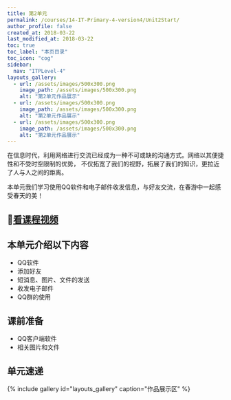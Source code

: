 ```yaml
---
title: 第2单元 
permalink: /courses/14-IT-Primary-4-version4/Unit2Start/
author_profile: false
created_at: 2018-03-22
last_modified_at: 2018-03-22
toc: true
toc_label: "本页目录"
toc_icon: "cog"
sidebar:
  nav: "ITPLevel-4"
layouts_gallery:
  - url: /assets/images/500x300.png
    image_path: /assets/images/500x300.png
    alt: "第2单元作品展示"
  - url: /assets/images/500x300.png
    image_path: /assets/images/500x300.png
    alt: "第2单元作品展示"
  - url: /assets/images/500x300.png
    image_path: /assets/images/500x300.png
    alt: "第2单元作品展示"
---
```

在信息时代，利用网络进行交流已经成为一种不可或缺的沟通方式。网络以其便捷性和不受时空限制的优势，
不仅拓宽了我们的视野，拓展了我们的知识，更拉近了人与人之间的距离。

本单元我们学习使用QQ软件和电子邮件收发信息，与好友交流，在春游中一起感受春天的美！
## :cinema:[看课程视频](http://study.163.com)
## 本单元介绍以下内容
- QQ软件
- 添加好友
- 短消息、图片、文件的发送
- 收发电子邮件
- QQ群的使用
## 课前准备
- QQ客户端软件
- 相关图片和文件
## 单元速递
{% include gallery id="layouts_gallery" caption="作品展示区" %}
